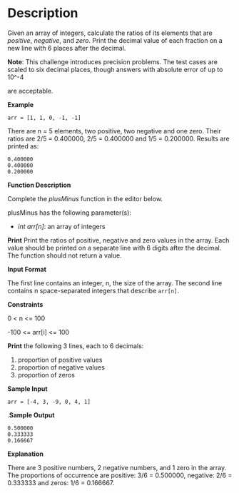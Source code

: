 # Description

Given an array of integers, calculate the ratios of its elements that are *positive*, *negative*, and *zero*. Print the decimal value of each fraction on a new line with 6 places after the decimal.

**Note**: This challenge introduces precision problems. The test cases are scaled to six decimal places, though answers with absolute error of up to 10^-4

 are acceptable. 

**Example**

```
arr = [1, 1, 0, -1, -1]
```

There are n = 5 elements, two positive, two negative and one zero. Their ratios are 2/5 = 0.400000, 2/5 = 0.400000 and 1/5 = 0.200000. Results are printed as:

```
0.400000
0.400000
0.200000		
```

**Function Description**

Complete the *plusMinus* function in the editor below.

plusMinus has the following parameter(s):

- *int arr[n]*: an array of integers

**Print**
Print the ratios of positive, negative and zero values in the array. Each value should be printed on a separate line with 6 digits after the decimal. The function should not return a value.

**Input Format**

The first line contains an integer, n, the size of the array.
The second line contains n space-separated integers that describe `arr[n]`.

**Constraints**

0 < n <= 100

-100 <= arr[i] <= 100

**Print** the following 3 lines, each to 6 decimals:

1. proportion of positive values
2. proportion of negative values
3. proportion of zeros

**Sample Input**

```
arr = [-4, 3, -9, 0, 4, 1]
```

.**Sample Output**

```
0.500000
0.333333
0.166667
```

**Explanation**

There are 3 positive numbers, 2 negative numbers, and 1 zero in the array.
The proportions of occurrence are positive: 3/6 = 0.500000, negative: 2/6 = 0.333333 and zeros: 1/6 = 0.166667.